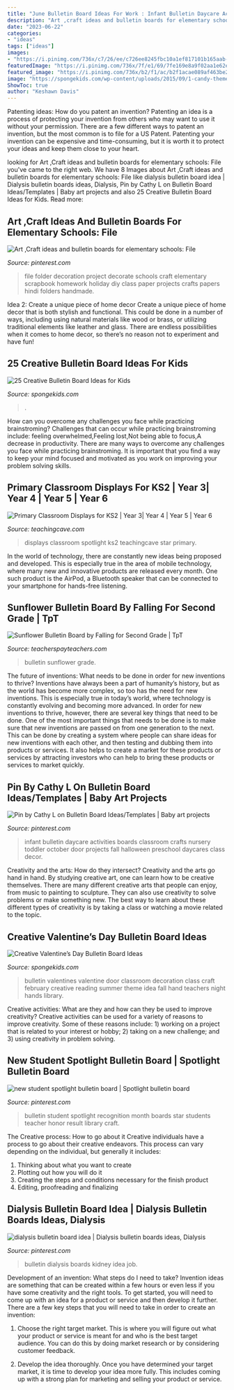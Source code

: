 ```yaml
---
title: "June Bulletin Board Ideas For Work : Infant Bulletin Daycare Activities Boards Classroom Crafts Nursery Toddler October Door Projects Fall Halloween Preschool Daycares Class Decor"
description: "Art ,craft ideas and bulletin boards for elementary schools: file"
date: "2023-06-22"
categories:
- "ideas"
tags: ["ideas"]
images:
- "https://i.pinimg.com/736x/c7/26/ee/c726ee8245fbc10a1ef817101b165aab--file-folders-elementary-schools.jpg"
featuredImage: "https://i.pinimg.com/736x/7f/e1/69/7fe169e8a9f02aa1e62eddc49f51232b.jpg"
featured_image: "https://i.pinimg.com/736x/b2/f1/ac/b2f1acae089af463be27e1ec81592627.jpg"
image: "https://spongekids.com/wp-content/uploads/2015/09/1-candy-themed-bulletin-board.jpg"
ShowToc: true
author: "Keshawn Davis"
---
```



Patenting ideas: How do you patent an invention?
Patenting an idea is a process of protecting your invention from others who may want to use it without your permission. There are a few different ways to patent an invention, but the most common is to file for a US Patent. Patenting your invention can be expensive and time-consuming, but it is worth it to protect your ideas and keep them close to your heart.

	

		
looking for Art ,Craft ideas and bulletin boards for elementary schools: File you've came to the right web. We have 8 Images about Art ,Craft ideas and bulletin boards for elementary schools: File like dialysis bulletin board idea | Dialysis bulletin boards ideas, Dialysis, Pin by Cathy L on Bulletin Board Ideas/Templates | Baby art projects and also 25 Creative Bulletin Board Ideas for Kids. Read more:
		
    
## Art ,Craft Ideas And Bulletin Boards For Elementary Schools: File

<img loading=lazy src="https://i.pinimg.com/736x/c7/26/ee/c726ee8245fbc10a1ef817101b165aab--file-folders-elementary-schools.jpg" onerror="this.onerror=null;this.src='https://tse4.mm.bing.net/th?id=OIP.nB5Idto1l30yF3ek406PoQHaKO&amp;pid=15.1';" alt="Art ,Craft ideas and bulletin boards for elementary schools: File">

_Source: pinterest.com_

>file folder decoration project decorate schools craft elementary scrapbook homework holiday diy class paper projects crafts papers hindi folders handmade. 

	

Idea 2: Create a unique piece of home decor
Create a unique piece of home decor that is both stylish and functional. This could be done in a number of ways, including using natural materials like wood or brass, or utilizing traditional elements like leather and glass. There are endless possibilities when it comes to home decor, so there’s no reason not to experiment and have fun!

    
## 25 Creative Bulletin Board Ideas For Kids

<img loading=lazy src="https://spongekids.com/wp-content/uploads/2015/09/1-candy-themed-bulletin-board.jpg" onerror="this.onerror=null;this.src='https://tse3.mm.bing.net/th?id=OIP.LTxokux8TIDi1t3sR5_HtwHaMT&amp;pid=15.1';" alt="25 Creative Bulletin Board Ideas for Kids">

_Source: spongekids.com_

>. 

	

How can you overcome any challenges you face while practicing brainstroming?
Challenges that can occur while practicing brainstroming include: feeling overwhelmed,Feeling lost,Not being able to focus,A decrease in productivity. There are many ways to overcome any challenges you face while practicing brainstroming. It is important that you find a way to keep your mind focused and motivated as you work on improving your problem solving skills.

    
## Primary Classroom Displays For KS2 | Year 3| Year 4 | Year 5 | Year 6

<img loading=lazy src="https://www.teachingcave.com/wp-content/uploads/2013/10/Star.jpg" onerror="this.onerror=null;this.src='https://tse3.mm.bing.net/th?id=OIP.JSM7LuKsOx9R3LmZ2Li0awHaJ4&amp;pid=15.1';" alt="Primary Classroom Displays for KS2 | Year 3| Year 4 | Year 5 | Year 6">

_Source: teachingcave.com_

>displays classroom spotlight ks2 teachingcave star primary. 

	

In the world of technology, there are constantly new ideas being proposed and developed. This is especially true in the area of mobile technology, where many new and innovative products are released every month. One such product is the AirPod, a Bluetooth speaker that can be connected to your smartphone for hands-free listening.

    
## Sunflower Bulletin Board By Falling For Second Grade | TpT

<img loading=lazy src="https://ecdn.teacherspayteachers.com/thumbitem/Sunflower-Bulletin-Board-5699852-1592766533/original-5699852-1.jpg" onerror="this.onerror=null;this.src='https://tse2.mm.bing.net/th?id=OIP.OGixTZrVdeykL79Un9yfIwAAAA&amp;pid=15.1';" alt="Sunflower Bulletin Board by Falling for Second Grade | TpT">

_Source: teacherspayteachers.com_

>bulletin sunflower grade. 

	

The future of inventions: What needs to be done in order for new inventions to thrive?
Inventions have always been a part of humanity’s history, but as the world has become more complex, so too has the need for new inventions. This is especially true in today’s world, where technology is constantly evolving and becoming more advanced. In order for new inventions to thrive, however, there are several key things that need to be done. 
One of the most important things that needs to be done is to make sure that new inventions are passed on from one generation to the next. This can be done by creating a system where people can share ideas for new inventions with each other, and then testing and dubbing them into products or services. It also helps to create a market for these products or services by attracting investors who can help to bring these products or services to market quickly.

    
## Pin By Cathy L On Bulletin Board Ideas/Templates | Baby Art Projects

<img loading=lazy src="https://i.pinimg.com/736x/b2/f1/ac/b2f1acae089af463be27e1ec81592627.jpg" onerror="this.onerror=null;this.src='https://tse1.mm.bing.net/th?id=OIP.WOe8FTB9u8RY-MtgJqc9ZwHaJ3&amp;pid=15.1';" alt="Pin by Cathy L on Bulletin Board Ideas/Templates | Baby art projects">

_Source: pinterest.com_

>infant bulletin daycare activities boards classroom crafts nursery toddler october door projects fall halloween preschool daycares class decor. 

	

Creativity and the arts: How do they intersect?
Creativity and the arts go hand in hand. By studying creative art, one can learn how to be creative themselves. There are many different creative arts that people can enjoy, from music to painting to sculpture. They can also use creativity to solve problems or make something new. The best way to learn about these different types of creativity is by taking a class or watching a movie related to the topic.

    
## Creative Valentine’s Day Bulletin Board Ideas

<img loading=lazy src="http://spongekids.com/wp-content/uploads/2015/09/1-valentines-day-bulletin-board.jpg" onerror="this.onerror=null;this.src='https://tse2.mm.bing.net/th?id=OIP.U8XCx14UHyA1xnjhkQGPMgHaOR&amp;pid=15.1';" alt="Creative Valentine’s Day Bulletin Board Ideas">

_Source: spongekids.com_

>bulletin valentines valentine door classroom decoration class craft february creative reading summer theme idea fall hand teachers night hands library. 

	

Creative activities: What are they and how can they be used to improve creativity?
Creative activities can be used for a variety of reasons to improve creativity. Some of these reasons include: 1) working on a project that is related to your interest or hobby; 2) taking on a new challenge; and 3) using creativity in problem solving.

    
## New Student Spotlight Bulletin Board | Spotlight Bulletin Board

<img loading=lazy src="https://i.pinimg.com/736x/c9/cf/2f/c9cf2f9d3887dea005d6f27e14264f21--spotlight-bulletin-board-recognition-ideas.jpg" onerror="this.onerror=null;this.src='https://tse3.mm.bing.net/th?id=OIP.3n0yYymLkgIKfmIQmW2gcgHaJ3&amp;pid=15.1';" alt="new student spotlight bulletin board | Spotlight bulletin board">

_Source: pinterest.com_

>bulletin student spotlight recognition month boards star students teacher honor result library craft. 

	

The Creative process: How to go about it
Creative individuals have a process to go about their creative endeavors. This process can vary depending on the individual, but generally it includes: 
1. Thinking about what you want to create 
2. Plotting out how you will do it 
3. Creating the steps and conditions necessary for the finish product 
4. Editing, proofreading and finalizing 

    
## Dialysis Bulletin Board Idea | Dialysis Bulletin Boards Ideas, Dialysis

<img loading=lazy src="https://i.pinimg.com/736x/7f/e1/69/7fe169e8a9f02aa1e62eddc49f51232b.jpg" onerror="this.onerror=null;this.src='https://tse2.mm.bing.net/th?id=OIP.XnjhPQG-TSLKjRdIvuFPrwHaNK&amp;pid=15.1';" alt="dialysis bulletin board idea | Dialysis bulletin boards ideas, Dialysis">

_Source: pinterest.com_

>bulletin dialysis boards kidney idea job. 

	

Development of an invention: What steps do I need to take?
Invention ideas are something that can be created within a few hours or even less if you have some creativity and the right tools. To get started, you will need to come up with an idea for a product or service and then develop it further. There are a few key steps that you will need to take in order to create an invention:
1. Choose the right target market. This is where you will figure out what your product or service is meant for and who is the best target audience. You can do this by doing market research or by considering customer feedback.

2. Develop the idea thoroughly. Once you have determined your target market, it is time to develop your idea more fully. This includes coming up with a strong plan for marketing and selling your product or service.

